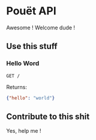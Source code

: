 # Pouët API

Awesome ! Welcome dude !

## Use this stuff

### Hello Word

`GET /`

Returns:

```json
{"hello": "world"}
```

## Contribute to this shit

Yes, help me !
